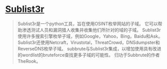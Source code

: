 # [Sublist3r](https://github.com/aboul3la/Sublist3r)

>Sublist3r是一个python工具，旨在使用OSINT枚举网站的子域。
它可以帮助渗透测试人员和漏洞猎人收集并收集他们所针对的域的子域。
Sublist3r使用许多搜索引擎枚举子域，例如Google，Yahoo，Bing，Baidu和Ask。Sublist3r还使用Netcraft，Virustotal，ThreatCrowd，DNSdumpster和ReverseDNS枚举子域。
subbrute与Sublist3r集成，以增加使用具有改进的wordlist的bruteforce查找更多子域的可能性。
归功于Subbrute的作者TheRook。




